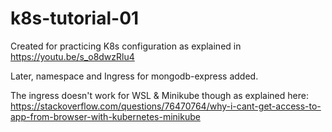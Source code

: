 # k8s-tutorial-01

Created for practicing K8s configuration as explained in https://youtu.be/s_o8dwzRlu4

Later, namespace and Ingress for mongodb-express added.

The ingress doesn't work for WSL & Minikube though as explained here: https://stackoverflow.com/questions/76470764/why-i-cant-get-access-to-app-from-browser-with-kubernetes-minikube
